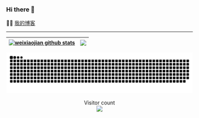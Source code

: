 ### Hi there 👋

:man_technologist:  [我的博客](http://blog.imwj.club/)

---------------------------------------------------------------------------------------------------------------------------------------------------------------------------------

| <a href="https://github.com/weixiaojian"><img align="center" src="https://github-readme-stats.vercel.app/api?username=weixiaojian&show_icons=true&include_all_commits=true&hide_border=true" alt="weixiaojian github stats" /></a> | <a href="https://github.com/weixiaojian"><img align="center" src="https://github-readme-stats.vercel.app/api/top-langs/?username=weixiaojian&layout=compact&hide_border=true" /></a> |
| ------------- | ------------- |


![snk](https://raw.githubusercontent.com/imyzt/imyzt/output/github-contribution-grid-snake.svg)

<p align="center">
  Visitor count<br>
  <img src="https://profile-counter.glitch.me/weixiaojian/count.svg" />
</p>
